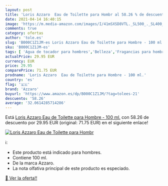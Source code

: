 ```yaml
---
layout: post
title: 'Loris Azzaro  Eau de Toilette para Hombr al 58.26 % de descuento'
date: 2021-04-14 16:40:15
image: 'https://m.media-amazon.com/images/I/41mSXSD8VTL._SL500_._SL400_.jpg'
comments: true
category: ofertas
author: 'tole.es'
slug: 'B000C1Z1JM-es Loris Azzaro Eau de Toilette para Hombre - 100 ml.'
sku: 'B000C1Z1JM-es'
tags: [ 'Agua de tocador para hombres','Belleza','Fragancias para hombres','Perfumes y fragancias','azzaro','de','eau','toilette', ]
actualPrice: 29.95 EUR
currency: EUR
price: 29.95
comparePrice: 71.75 EUR
prodname: 'Loris Azzaro  Eau de Toilette para Hombre - 100 ml.'
country: 'es'
flag: '🇪🇸'
brand: 'Azzaro'
buyurl: 'https://www.amazon.es/dp/B000C1Z1JM/?tag=tolees-21'
descuento: '58.26'
average: '32.0614285714286'
---
```


Está [Loris Azzaro  Eau de Toilette para Hombre - 100 ml.](https://www.amazon.es/dp/B000C1Z1JM/?tag=tolees-21) con 58.26 de descuento por 29.95 EUR (original: 71.75 EUR) en el siguiente enlace!

[![Loris Azzaro  Eau de Toilette para Hombr](https://m.media-amazon.com/images/I/41mSXSD8VTL._SL500_._SL400_.jpg)](https://www.amazon.es/dp/B000C1Z1JM/?tag=tolees-21)

ℹ️:

- Este producto está indicado para hombres.
- Contiene 100 ml.
- De la marca Azzaro.
- La nota olfativa principal de este producto es especiado.

[🛒 Ver la oferta!!](https://www.amazon.es/dp/B000C1Z1JM/?tag=tolees-21)
